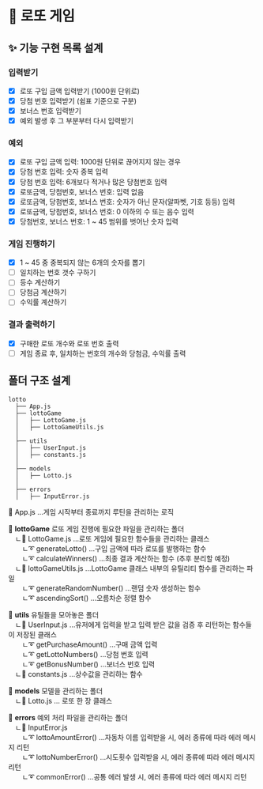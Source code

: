 # 🎰 로또 게임

## ✨ 기능 구현 목록 설계

### 입력받기

- [x] 로또 구입 금액 입력받기 (1000원 단위로)
- [x] 당첨 번호 입력받기 (쉼표 기준으로 구분)
- [x] 보너스 번호 입력받기
- [x] 예외 발생 후 그 부분부터 다시 입력받기

### 예외

- [x] 로또 구입 금액 입력: 1000원 단위로 끊어지지 않는 경우
- [x] 당첨 번호 입력: 숫자 중복 입력
- [x] 당첨 번호 입력: 6개보다 적거나 많은 당첨번호 입력
- [x] 로또금액, 당첨번호, 보너스 번호: 입력 없음
- [x] 로또금액, 당첨번호, 보너스 번호: 숫자가 아닌 문자(알파벳, 기호 등등) 입력
- [x] 로또금액, 당첨번호, 보너스 번호: 0 이하의 수 또는 음수 입력
- [x] 당첨번호, 보너스 번호: 1 ~ 45 범위를 벗어난 숫자 입력

### 게임 진행하기

- [x] 1 ~ 45 중 중복되지 않는 6개의 숫자를 뽑기
- [ ] 일치하는 번호 갯수 구하기
- [ ] 등수 계산하기
- [ ] 당첨금 계산하기
- [ ] 수익률 계산하기

### 결과 출력하기

- [x] 구매한 로또 개수와 로또 번호 출력
- [ ] 게임 종료 후, 일치하는 번호의 개수와 당첨금, 수익률 출력

## 폴더 구조 설계

```
lotto
  ├── App.js
  ├── lottoGame
  │   ├── LottoGame.js
  │   ├── LottoGameUtils.js
  │
  ├── utils
  │   ├── UserInput.js
  │   ├── constants.js
  │
  ├── models
  │   ├── Lotto.js
  │
  ├── errors
  │   ├── InputError.js

```

📄 App.js ...게임 시작부터 종료까지 루틴을 관리하는 로직

📂 **lottoGame** 로또 게임 진행에 필요한 파일을 관리하는 폴더  
 ㄴ📄 LottoGame.js ...로또 게임에 필요한 함수들을 관리하는 클래스  
  ㄴ➰ generateLotto() ...구입 금액에 따라 로또를 발행하는 함수  
  ㄴ➰ calculateWinners() ...최종 결과 계산하는 함수 (추후 분리할 예정)  
 ㄴ📄 lottoGameUtils.js ...LottoGame 클래스 내부의 유틸리티 함수를 관리하는 파일  
  ㄴ➰ generateRandomNumber() ...랜덤 숫자 생성하는 함수  
  ㄴ➰ ascendingSort() ...오름차순 정렬 함수

📂 **utils** 유틸들을 모아놓은 폴더  
 ㄴ📄 UserInput.js ...유저에게 입력을 받고 입력 받은 값을 검증 후 리턴하는 함수들이 저장된 클래스  
  ㄴ➰ getPurchaseAmount() ...구매 금액 입력  
  ㄴ➰ getLottoNumbers() ...당첨 번호 입력  
  ㄴ➰ getBonusNumber() ...보너스 번호 입력  
 ㄴ📄 constants.js ...상수값을 관리하는 함수

📂 **models** 모델을 관리하는 폴더  
 ㄴ📄 Lotto.js ... 로또 한 장 클래스

📂 **errors** 예외 처리 파일을 관리하는 폴더  
 ㄴ📄 InputError.js  
  ㄴ➰ lottoAmountError() ...자동차 이름 입력받을 시, 에러 종류에 따라 에러 메시지 리턴  
  ㄴ➰ lottoNumberError() ...시도횟수 입력받을 시, 에러 종류에 따라 에러 메시지 리턴  
  ㄴ➰ commonError() ...공통 에러 발생 시, 에러 종류에 따라 에러 메시지 리턴
